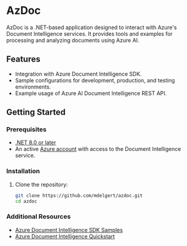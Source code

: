# AzDoc

AzDoc is a .NET-based application designed to interact with Azure's Document Intelligence services. It provides tools and examples for processing and analyzing documents using Azure AI.

## Features

- Integration with Azure Document Intelligence SDK.
- Sample configurations for development, production, and testing environments.
- Example usage of Azure AI Document Intelligence REST API.

## Getting Started

### Prerequisites

- [.NET 8.0 or later](https://dotnet.microsoft.com/download)
- An active [Azure account](https://azure.microsoft.com/free/) with access to the Document Intelligence service.

### Installation

1. Clone the repository:

   ```bash
   git clone https://github.com/mdelgert/azdoc.git
   cd azdoc
   ```

### Additional Resources

- [Azure Document Intelligence SDK Samples](https://github.com/Azure/azure-sdk-for-net/blob/main/sdk/documentintelligence/Azure.AI.DocumentIntelligence/samples/README.md)
- [Azure Document Intelligence Quickstart](https://learn.microsoft.com/en-us/azure/ai-services/document-intelligence/quickstarts/get-started-sdks-rest-api?view=doc-intel-4.0.0&pivots=programming-language-csharp)

